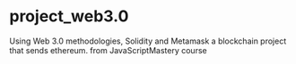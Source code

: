 # project_web3.0

Using Web 3.0 methodologies, Solidity and Metamask a blockchain project that sends ethereum.
from JavaScriptMastery course
